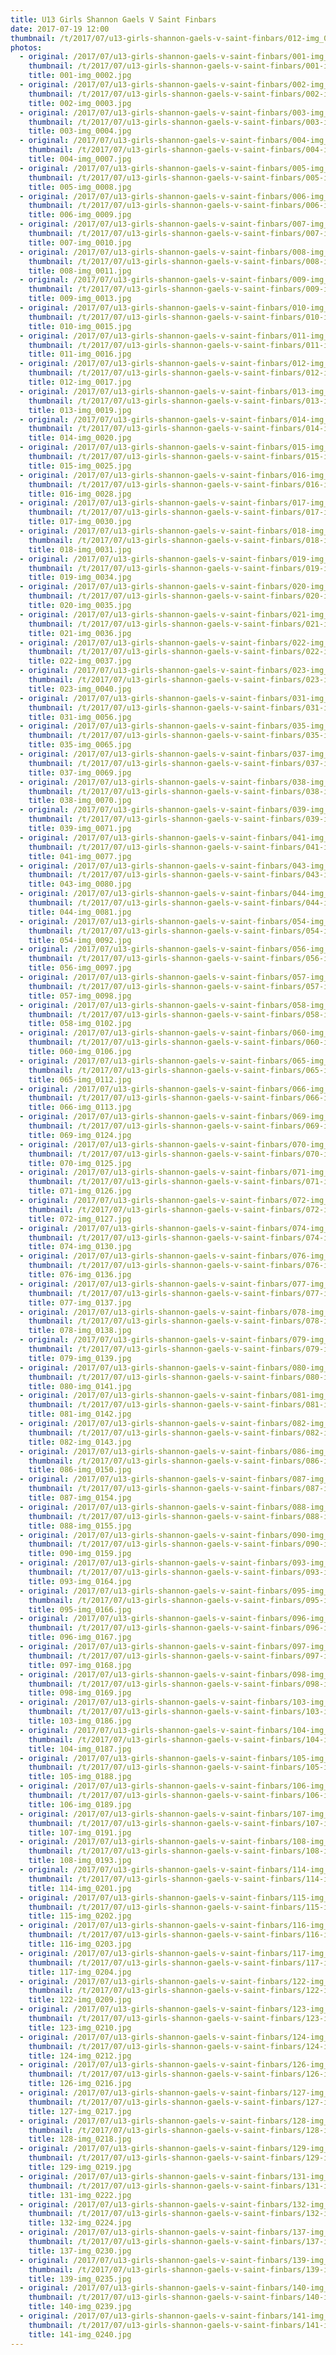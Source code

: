 ```yaml
---
title: U13 Girls Shannon Gaels V Saint Finbars
date: 2017-07-19 12:00
thumbnail: /t/2017/07/u13-girls-shannon-gaels-v-saint-finbars/012-img_0017.jpg
photos:
  - original: /2017/07/u13-girls-shannon-gaels-v-saint-finbars/001-img_0002.jpg
    thumbnail: /t/2017/07/u13-girls-shannon-gaels-v-saint-finbars/001-img_0002.jpg
    title: 001-img_0002.jpg
  - original: /2017/07/u13-girls-shannon-gaels-v-saint-finbars/002-img_0003.jpg
    thumbnail: /t/2017/07/u13-girls-shannon-gaels-v-saint-finbars/002-img_0003.jpg
    title: 002-img_0003.jpg
  - original: /2017/07/u13-girls-shannon-gaels-v-saint-finbars/003-img_0004.jpg
    thumbnail: /t/2017/07/u13-girls-shannon-gaels-v-saint-finbars/003-img_0004.jpg
    title: 003-img_0004.jpg
  - original: /2017/07/u13-girls-shannon-gaels-v-saint-finbars/004-img_0007.jpg
    thumbnail: /t/2017/07/u13-girls-shannon-gaels-v-saint-finbars/004-img_0007.jpg
    title: 004-img_0007.jpg
  - original: /2017/07/u13-girls-shannon-gaels-v-saint-finbars/005-img_0008.jpg
    thumbnail: /t/2017/07/u13-girls-shannon-gaels-v-saint-finbars/005-img_0008.jpg
    title: 005-img_0008.jpg
  - original: /2017/07/u13-girls-shannon-gaels-v-saint-finbars/006-img_0009.jpg
    thumbnail: /t/2017/07/u13-girls-shannon-gaels-v-saint-finbars/006-img_0009.jpg
    title: 006-img_0009.jpg
  - original: /2017/07/u13-girls-shannon-gaels-v-saint-finbars/007-img_0010.jpg
    thumbnail: /t/2017/07/u13-girls-shannon-gaels-v-saint-finbars/007-img_0010.jpg
    title: 007-img_0010.jpg
  - original: /2017/07/u13-girls-shannon-gaels-v-saint-finbars/008-img_0011.jpg
    thumbnail: /t/2017/07/u13-girls-shannon-gaels-v-saint-finbars/008-img_0011.jpg
    title: 008-img_0011.jpg
  - original: /2017/07/u13-girls-shannon-gaels-v-saint-finbars/009-img_0013.jpg
    thumbnail: /t/2017/07/u13-girls-shannon-gaels-v-saint-finbars/009-img_0013.jpg
    title: 009-img_0013.jpg
  - original: /2017/07/u13-girls-shannon-gaels-v-saint-finbars/010-img_0015.jpg
    thumbnail: /t/2017/07/u13-girls-shannon-gaels-v-saint-finbars/010-img_0015.jpg
    title: 010-img_0015.jpg
  - original: /2017/07/u13-girls-shannon-gaels-v-saint-finbars/011-img_0016.jpg
    thumbnail: /t/2017/07/u13-girls-shannon-gaels-v-saint-finbars/011-img_0016.jpg
    title: 011-img_0016.jpg
  - original: /2017/07/u13-girls-shannon-gaels-v-saint-finbars/012-img_0017.jpg
    thumbnail: /t/2017/07/u13-girls-shannon-gaels-v-saint-finbars/012-img_0017.jpg
    title: 012-img_0017.jpg
  - original: /2017/07/u13-girls-shannon-gaels-v-saint-finbars/013-img_0019.jpg
    thumbnail: /t/2017/07/u13-girls-shannon-gaels-v-saint-finbars/013-img_0019.jpg
    title: 013-img_0019.jpg
  - original: /2017/07/u13-girls-shannon-gaels-v-saint-finbars/014-img_0020.jpg
    thumbnail: /t/2017/07/u13-girls-shannon-gaels-v-saint-finbars/014-img_0020.jpg
    title: 014-img_0020.jpg
  - original: /2017/07/u13-girls-shannon-gaels-v-saint-finbars/015-img_0025.jpg
    thumbnail: /t/2017/07/u13-girls-shannon-gaels-v-saint-finbars/015-img_0025.jpg
    title: 015-img_0025.jpg
  - original: /2017/07/u13-girls-shannon-gaels-v-saint-finbars/016-img_0028.jpg
    thumbnail: /t/2017/07/u13-girls-shannon-gaels-v-saint-finbars/016-img_0028.jpg
    title: 016-img_0028.jpg
  - original: /2017/07/u13-girls-shannon-gaels-v-saint-finbars/017-img_0030.jpg
    thumbnail: /t/2017/07/u13-girls-shannon-gaels-v-saint-finbars/017-img_0030.jpg
    title: 017-img_0030.jpg
  - original: /2017/07/u13-girls-shannon-gaels-v-saint-finbars/018-img_0031.jpg
    thumbnail: /t/2017/07/u13-girls-shannon-gaels-v-saint-finbars/018-img_0031.jpg
    title: 018-img_0031.jpg
  - original: /2017/07/u13-girls-shannon-gaels-v-saint-finbars/019-img_0034.jpg
    thumbnail: /t/2017/07/u13-girls-shannon-gaels-v-saint-finbars/019-img_0034.jpg
    title: 019-img_0034.jpg
  - original: /2017/07/u13-girls-shannon-gaels-v-saint-finbars/020-img_0035.jpg
    thumbnail: /t/2017/07/u13-girls-shannon-gaels-v-saint-finbars/020-img_0035.jpg
    title: 020-img_0035.jpg
  - original: /2017/07/u13-girls-shannon-gaels-v-saint-finbars/021-img_0036.jpg
    thumbnail: /t/2017/07/u13-girls-shannon-gaels-v-saint-finbars/021-img_0036.jpg
    title: 021-img_0036.jpg
  - original: /2017/07/u13-girls-shannon-gaels-v-saint-finbars/022-img_0037.jpg
    thumbnail: /t/2017/07/u13-girls-shannon-gaels-v-saint-finbars/022-img_0037.jpg
    title: 022-img_0037.jpg
  - original: /2017/07/u13-girls-shannon-gaels-v-saint-finbars/023-img_0040.jpg
    thumbnail: /t/2017/07/u13-girls-shannon-gaels-v-saint-finbars/023-img_0040.jpg
    title: 023-img_0040.jpg
  - original: /2017/07/u13-girls-shannon-gaels-v-saint-finbars/031-img_0056.jpg
    thumbnail: /t/2017/07/u13-girls-shannon-gaels-v-saint-finbars/031-img_0056.jpg
    title: 031-img_0056.jpg
  - original: /2017/07/u13-girls-shannon-gaels-v-saint-finbars/035-img_0065.jpg
    thumbnail: /t/2017/07/u13-girls-shannon-gaels-v-saint-finbars/035-img_0065.jpg
    title: 035-img_0065.jpg
  - original: /2017/07/u13-girls-shannon-gaels-v-saint-finbars/037-img_0069.jpg
    thumbnail: /t/2017/07/u13-girls-shannon-gaels-v-saint-finbars/037-img_0069.jpg
    title: 037-img_0069.jpg
  - original: /2017/07/u13-girls-shannon-gaels-v-saint-finbars/038-img_0070.jpg
    thumbnail: /t/2017/07/u13-girls-shannon-gaels-v-saint-finbars/038-img_0070.jpg
    title: 038-img_0070.jpg
  - original: /2017/07/u13-girls-shannon-gaels-v-saint-finbars/039-img_0071.jpg
    thumbnail: /t/2017/07/u13-girls-shannon-gaels-v-saint-finbars/039-img_0071.jpg
    title: 039-img_0071.jpg
  - original: /2017/07/u13-girls-shannon-gaels-v-saint-finbars/041-img_0077.jpg
    thumbnail: /t/2017/07/u13-girls-shannon-gaels-v-saint-finbars/041-img_0077.jpg
    title: 041-img_0077.jpg
  - original: /2017/07/u13-girls-shannon-gaels-v-saint-finbars/043-img_0080.jpg
    thumbnail: /t/2017/07/u13-girls-shannon-gaels-v-saint-finbars/043-img_0080.jpg
    title: 043-img_0080.jpg
  - original: /2017/07/u13-girls-shannon-gaels-v-saint-finbars/044-img_0081.jpg
    thumbnail: /t/2017/07/u13-girls-shannon-gaels-v-saint-finbars/044-img_0081.jpg
    title: 044-img_0081.jpg
  - original: /2017/07/u13-girls-shannon-gaels-v-saint-finbars/054-img_0092.jpg
    thumbnail: /t/2017/07/u13-girls-shannon-gaels-v-saint-finbars/054-img_0092.jpg
    title: 054-img_0092.jpg
  - original: /2017/07/u13-girls-shannon-gaels-v-saint-finbars/056-img_0097.jpg
    thumbnail: /t/2017/07/u13-girls-shannon-gaels-v-saint-finbars/056-img_0097.jpg
    title: 056-img_0097.jpg
  - original: /2017/07/u13-girls-shannon-gaels-v-saint-finbars/057-img_0098.jpg
    thumbnail: /t/2017/07/u13-girls-shannon-gaels-v-saint-finbars/057-img_0098.jpg
    title: 057-img_0098.jpg
  - original: /2017/07/u13-girls-shannon-gaels-v-saint-finbars/058-img_0102.jpg
    thumbnail: /t/2017/07/u13-girls-shannon-gaels-v-saint-finbars/058-img_0102.jpg
    title: 058-img_0102.jpg
  - original: /2017/07/u13-girls-shannon-gaels-v-saint-finbars/060-img_0106.jpg
    thumbnail: /t/2017/07/u13-girls-shannon-gaels-v-saint-finbars/060-img_0106.jpg
    title: 060-img_0106.jpg
  - original: /2017/07/u13-girls-shannon-gaels-v-saint-finbars/065-img_0112.jpg
    thumbnail: /t/2017/07/u13-girls-shannon-gaels-v-saint-finbars/065-img_0112.jpg
    title: 065-img_0112.jpg
  - original: /2017/07/u13-girls-shannon-gaels-v-saint-finbars/066-img_0113.jpg
    thumbnail: /t/2017/07/u13-girls-shannon-gaels-v-saint-finbars/066-img_0113.jpg
    title: 066-img_0113.jpg
  - original: /2017/07/u13-girls-shannon-gaels-v-saint-finbars/069-img_0124.jpg
    thumbnail: /t/2017/07/u13-girls-shannon-gaels-v-saint-finbars/069-img_0124.jpg
    title: 069-img_0124.jpg
  - original: /2017/07/u13-girls-shannon-gaels-v-saint-finbars/070-img_0125.jpg
    thumbnail: /t/2017/07/u13-girls-shannon-gaels-v-saint-finbars/070-img_0125.jpg
    title: 070-img_0125.jpg
  - original: /2017/07/u13-girls-shannon-gaels-v-saint-finbars/071-img_0126.jpg
    thumbnail: /t/2017/07/u13-girls-shannon-gaels-v-saint-finbars/071-img_0126.jpg
    title: 071-img_0126.jpg
  - original: /2017/07/u13-girls-shannon-gaels-v-saint-finbars/072-img_0127.jpg
    thumbnail: /t/2017/07/u13-girls-shannon-gaels-v-saint-finbars/072-img_0127.jpg
    title: 072-img_0127.jpg
  - original: /2017/07/u13-girls-shannon-gaels-v-saint-finbars/074-img_0130.jpg
    thumbnail: /t/2017/07/u13-girls-shannon-gaels-v-saint-finbars/074-img_0130.jpg
    title: 074-img_0130.jpg
  - original: /2017/07/u13-girls-shannon-gaels-v-saint-finbars/076-img_0136.jpg
    thumbnail: /t/2017/07/u13-girls-shannon-gaels-v-saint-finbars/076-img_0136.jpg
    title: 076-img_0136.jpg
  - original: /2017/07/u13-girls-shannon-gaels-v-saint-finbars/077-img_0137.jpg
    thumbnail: /t/2017/07/u13-girls-shannon-gaels-v-saint-finbars/077-img_0137.jpg
    title: 077-img_0137.jpg
  - original: /2017/07/u13-girls-shannon-gaels-v-saint-finbars/078-img_0138.jpg
    thumbnail: /t/2017/07/u13-girls-shannon-gaels-v-saint-finbars/078-img_0138.jpg
    title: 078-img_0138.jpg
  - original: /2017/07/u13-girls-shannon-gaels-v-saint-finbars/079-img_0139.jpg
    thumbnail: /t/2017/07/u13-girls-shannon-gaels-v-saint-finbars/079-img_0139.jpg
    title: 079-img_0139.jpg
  - original: /2017/07/u13-girls-shannon-gaels-v-saint-finbars/080-img_0141.jpg
    thumbnail: /t/2017/07/u13-girls-shannon-gaels-v-saint-finbars/080-img_0141.jpg
    title: 080-img_0141.jpg
  - original: /2017/07/u13-girls-shannon-gaels-v-saint-finbars/081-img_0142.jpg
    thumbnail: /t/2017/07/u13-girls-shannon-gaels-v-saint-finbars/081-img_0142.jpg
    title: 081-img_0142.jpg
  - original: /2017/07/u13-girls-shannon-gaels-v-saint-finbars/082-img_0143.jpg
    thumbnail: /t/2017/07/u13-girls-shannon-gaels-v-saint-finbars/082-img_0143.jpg
    title: 082-img_0143.jpg
  - original: /2017/07/u13-girls-shannon-gaels-v-saint-finbars/086-img_0150.jpg
    thumbnail: /t/2017/07/u13-girls-shannon-gaels-v-saint-finbars/086-img_0150.jpg
    title: 086-img_0150.jpg
  - original: /2017/07/u13-girls-shannon-gaels-v-saint-finbars/087-img_0154.jpg
    thumbnail: /t/2017/07/u13-girls-shannon-gaels-v-saint-finbars/087-img_0154.jpg
    title: 087-img_0154.jpg
  - original: /2017/07/u13-girls-shannon-gaels-v-saint-finbars/088-img_0155.jpg
    thumbnail: /t/2017/07/u13-girls-shannon-gaels-v-saint-finbars/088-img_0155.jpg
    title: 088-img_0155.jpg
  - original: /2017/07/u13-girls-shannon-gaels-v-saint-finbars/090-img_0159.jpg
    thumbnail: /t/2017/07/u13-girls-shannon-gaels-v-saint-finbars/090-img_0159.jpg
    title: 090-img_0159.jpg
  - original: /2017/07/u13-girls-shannon-gaels-v-saint-finbars/093-img_0164.jpg
    thumbnail: /t/2017/07/u13-girls-shannon-gaels-v-saint-finbars/093-img_0164.jpg
    title: 093-img_0164.jpg
  - original: /2017/07/u13-girls-shannon-gaels-v-saint-finbars/095-img_0166.jpg
    thumbnail: /t/2017/07/u13-girls-shannon-gaels-v-saint-finbars/095-img_0166.jpg
    title: 095-img_0166.jpg
  - original: /2017/07/u13-girls-shannon-gaels-v-saint-finbars/096-img_0167.jpg
    thumbnail: /t/2017/07/u13-girls-shannon-gaels-v-saint-finbars/096-img_0167.jpg
    title: 096-img_0167.jpg
  - original: /2017/07/u13-girls-shannon-gaels-v-saint-finbars/097-img_0168.jpg
    thumbnail: /t/2017/07/u13-girls-shannon-gaels-v-saint-finbars/097-img_0168.jpg
    title: 097-img_0168.jpg
  - original: /2017/07/u13-girls-shannon-gaels-v-saint-finbars/098-img_0169.jpg
    thumbnail: /t/2017/07/u13-girls-shannon-gaels-v-saint-finbars/098-img_0169.jpg
    title: 098-img_0169.jpg
  - original: /2017/07/u13-girls-shannon-gaels-v-saint-finbars/103-img_0186.jpg
    thumbnail: /t/2017/07/u13-girls-shannon-gaels-v-saint-finbars/103-img_0186.jpg
    title: 103-img_0186.jpg
  - original: /2017/07/u13-girls-shannon-gaels-v-saint-finbars/104-img_0187.jpg
    thumbnail: /t/2017/07/u13-girls-shannon-gaels-v-saint-finbars/104-img_0187.jpg
    title: 104-img_0187.jpg
  - original: /2017/07/u13-girls-shannon-gaels-v-saint-finbars/105-img_0188.jpg
    thumbnail: /t/2017/07/u13-girls-shannon-gaels-v-saint-finbars/105-img_0188.jpg
    title: 105-img_0188.jpg
  - original: /2017/07/u13-girls-shannon-gaels-v-saint-finbars/106-img_0189.jpg
    thumbnail: /t/2017/07/u13-girls-shannon-gaels-v-saint-finbars/106-img_0189.jpg
    title: 106-img_0189.jpg
  - original: /2017/07/u13-girls-shannon-gaels-v-saint-finbars/107-img_0191.jpg
    thumbnail: /t/2017/07/u13-girls-shannon-gaels-v-saint-finbars/107-img_0191.jpg
    title: 107-img_0191.jpg
  - original: /2017/07/u13-girls-shannon-gaels-v-saint-finbars/108-img_0193.jpg
    thumbnail: /t/2017/07/u13-girls-shannon-gaels-v-saint-finbars/108-img_0193.jpg
    title: 108-img_0193.jpg
  - original: /2017/07/u13-girls-shannon-gaels-v-saint-finbars/114-img_0201.jpg
    thumbnail: /t/2017/07/u13-girls-shannon-gaels-v-saint-finbars/114-img_0201.jpg
    title: 114-img_0201.jpg
  - original: /2017/07/u13-girls-shannon-gaels-v-saint-finbars/115-img_0202.jpg
    thumbnail: /t/2017/07/u13-girls-shannon-gaels-v-saint-finbars/115-img_0202.jpg
    title: 115-img_0202.jpg
  - original: /2017/07/u13-girls-shannon-gaels-v-saint-finbars/116-img_0203.jpg
    thumbnail: /t/2017/07/u13-girls-shannon-gaels-v-saint-finbars/116-img_0203.jpg
    title: 116-img_0203.jpg
  - original: /2017/07/u13-girls-shannon-gaels-v-saint-finbars/117-img_0204.jpg
    thumbnail: /t/2017/07/u13-girls-shannon-gaels-v-saint-finbars/117-img_0204.jpg
    title: 117-img_0204.jpg
  - original: /2017/07/u13-girls-shannon-gaels-v-saint-finbars/122-img_0209.jpg
    thumbnail: /t/2017/07/u13-girls-shannon-gaels-v-saint-finbars/122-img_0209.jpg
    title: 122-img_0209.jpg
  - original: /2017/07/u13-girls-shannon-gaels-v-saint-finbars/123-img_0210.jpg
    thumbnail: /t/2017/07/u13-girls-shannon-gaels-v-saint-finbars/123-img_0210.jpg
    title: 123-img_0210.jpg
  - original: /2017/07/u13-girls-shannon-gaels-v-saint-finbars/124-img_0212.jpg
    thumbnail: /t/2017/07/u13-girls-shannon-gaels-v-saint-finbars/124-img_0212.jpg
    title: 124-img_0212.jpg
  - original: /2017/07/u13-girls-shannon-gaels-v-saint-finbars/126-img_0216.jpg
    thumbnail: /t/2017/07/u13-girls-shannon-gaels-v-saint-finbars/126-img_0216.jpg
    title: 126-img_0216.jpg
  - original: /2017/07/u13-girls-shannon-gaels-v-saint-finbars/127-img_0217.jpg
    thumbnail: /t/2017/07/u13-girls-shannon-gaels-v-saint-finbars/127-img_0217.jpg
    title: 127-img_0217.jpg
  - original: /2017/07/u13-girls-shannon-gaels-v-saint-finbars/128-img_0218.jpg
    thumbnail: /t/2017/07/u13-girls-shannon-gaels-v-saint-finbars/128-img_0218.jpg
    title: 128-img_0218.jpg
  - original: /2017/07/u13-girls-shannon-gaels-v-saint-finbars/129-img_0219.jpg
    thumbnail: /t/2017/07/u13-girls-shannon-gaels-v-saint-finbars/129-img_0219.jpg
    title: 129-img_0219.jpg
  - original: /2017/07/u13-girls-shannon-gaels-v-saint-finbars/131-img_0222.jpg
    thumbnail: /t/2017/07/u13-girls-shannon-gaels-v-saint-finbars/131-img_0222.jpg
    title: 131-img_0222.jpg
  - original: /2017/07/u13-girls-shannon-gaels-v-saint-finbars/132-img_0224.jpg
    thumbnail: /t/2017/07/u13-girls-shannon-gaels-v-saint-finbars/132-img_0224.jpg
    title: 132-img_0224.jpg
  - original: /2017/07/u13-girls-shannon-gaels-v-saint-finbars/137-img_0230.jpg
    thumbnail: /t/2017/07/u13-girls-shannon-gaels-v-saint-finbars/137-img_0230.jpg
    title: 137-img_0230.jpg
  - original: /2017/07/u13-girls-shannon-gaels-v-saint-finbars/139-img_0235.jpg
    thumbnail: /t/2017/07/u13-girls-shannon-gaels-v-saint-finbars/139-img_0235.jpg
    title: 139-img_0235.jpg
  - original: /2017/07/u13-girls-shannon-gaels-v-saint-finbars/140-img_0239.jpg
    thumbnail: /t/2017/07/u13-girls-shannon-gaels-v-saint-finbars/140-img_0239.jpg
    title: 140-img_0239.jpg
  - original: /2017/07/u13-girls-shannon-gaels-v-saint-finbars/141-img_0240.jpg
    thumbnail: /t/2017/07/u13-girls-shannon-gaels-v-saint-finbars/141-img_0240.jpg
    title: 141-img_0240.jpg
---
```

